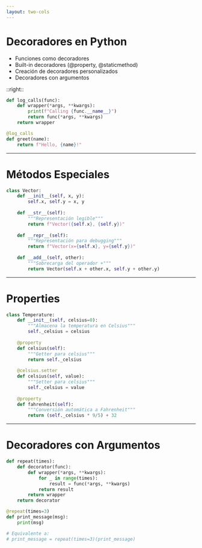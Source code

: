 ```yaml
---
layout: two-cols
---
```


# Decoradores en Python

- Funciones como decoradores
- Built-in decoradores (@property, @staticmethod)
- Creación de decoradores personalizados
- Decoradores con argumentos

::right::

```python {all|1-3|5-8|10-13|all}
def log_calls(func):
    def wrapper(*args, **kwargs):
        print(f"Calling {func.__name__}")
        return func(*args, **kwargs)
    return wrapper

@log_calls
def greet(name):
    return f"Hello, {name}!"
```

---

# Métodos Especiales

```python {all|1-3|5-7|9-11|13-15|all}
class Vector:
    def __init__(self, x, y):
        self.x, self.y = x, y
    
    def __str__(self):
        """Representación legible"""
        return f"Vector({self.x}, {self.y})"
    
    def __repr__(self):
        """Representación para debugging"""
        return f"Vector(x={self.x}, y={self.y})"
    
    def __add__(self, other):
        """Sobrecarga del operador +"""
        return Vector(self.x + other.x, self.y + other.y)
```

---

# Properties

```python {all|1-4|6-9|11-14|16-19|all}
class Temperature:
    def __init__(self, celsius=0):
        """Almacena la temperatura en Celsius"""
        self._celsius = celsius
    
    @property
    def celsius(self):
        """Getter para celsius"""
        return self._celsius
    
    @celsius.setter
    def celsius(self, value):
        """Setter para celsius"""
        self._celsius = value
    
    @property
    def fahrenheit(self):
        """Conversión automática a Fahrenheit"""
        return (self._celsius * 9/5) + 32
```

---

# Decoradores con Argumentos

```python {all|1-4|6-9|11-16|all}
def repeat(times):
    def decorator(func):
        def wrapper(*args, **kwargs):
            for _ in range(times):
                result = func(*args, **kwargs)
            return result
        return wrapper
    return decorator

@repeat(times=3)
def print_message(msg):
    print(msg)

# Equivalente a:
# print_message = repeat(times=3)(print_message)